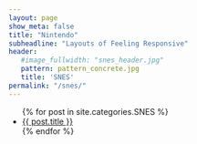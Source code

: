 ```yaml
---
layout: page
show_meta: false
title: "Nintendo"
subheadline: "Layouts of Feeling Responsive"
header:
   #image_fullwidth: "snes_header.jpg"
   pattern: pattern_concrete.jpg
   title: 'SNES'
permalink: "/snes/"
---
```

<ul>
    {% for post in site.categories.SNES %}
    <li><a href="{{ site.url }}{{ site.baseurl }}{{ post.url }}">{{ post.title }}</a></li>
    {% endfor %}
</ul>